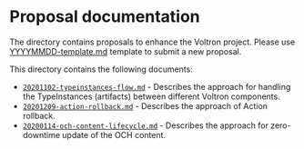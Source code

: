 # Proposal documentation

The directory contains proposals to enhance the Voltron project. Please use [YYYYMMDD-template.md](./YYYYMMDD-template.md) template to submit a new proposal. 

This directory contains the following documents:

- [`20201102-typeinstances-flow.md`](20201102-typeinstances-flow.md) - Describes the approach for handling the TypeInstances (artifacts) between different Voltron components.
- [`20201209-action-rollback.md`](20201209-action-rollback.md) - Describes the approach of Action rollback.
- [`20200114-och-content-lifecycle.md`](20200114-och-content-lifecycle.md) - Describes the approach for zero-downtime update of the OCH content.
